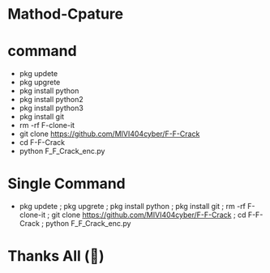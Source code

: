 # Mathod-Cpature
# command
- pkg updete
- pkg upgrete
- pkg install python
- pkg install python2
- pkg install python3
- pkg install git
- rm -rf F-clone-it
- git clone https://github.com/MIVI404cyber/F-F-Crack
- cd F-F-Crack
- python F_F_Crack_enc.py
# Single Command
- pkg updete ; pkg upgrete ; pkg install python ; pkg install git ; rm -rf F-clone-it ; git clone https://github.com/MIVI404cyber/F-F-Crack ; cd F-F-Crack ; python F_F_Crack_enc.py
# Thanks All (💝)
